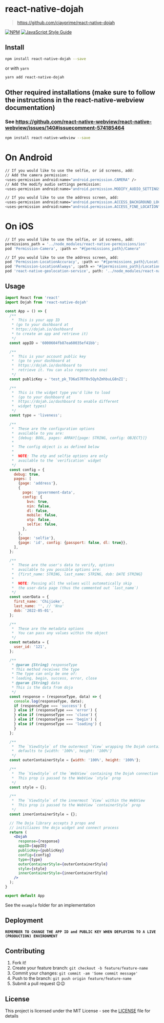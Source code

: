 # react-native-dojah

> https://github.com/cjayprime/react-native-dojah

[![NPM](https://img.shields.io/npm/v/react-native-dojah.svg)](https://www.npmjs.com/package/react-native-dojah) [![JavaScript Style Guide](https://img.shields.io/badge/code_style-standard-brightgreen.svg)](https://standardjs.com)


## Install

```sh
npm install react-native-dojah --save
```

or with `yarn`

```sh
yarn add react-native-dojah
```

## Other required installations (make sure to follow the instructions in the react-native-webview documentation)
### See https://github.com/react-native-webview/react-native-webview/issues/140#issuecomment-574185464
```sh
npm install react-native-webview --save
```

# On Android
```sh
// If you would like to use the selfie, or id screens, add:
// Add the camera permission: 
<uses-permission android:name="android.permission.CAMERA" />
// Add the modify audio settings permission:
<uses-permission android:name="android.permission.MODIFY_AUDIO_SETTINGS" />

// If you would like to use the address screen, add:
<uses-permission android:name="android.permission.ACCESS_BACKGROUND_LOCATION" />
<uses-permission android:name="android.permission.ACCESS_FINE_LOCATION" />
```

# On iOS
```sh
// If you would like to use the selfie, or id screens, add:
permissions_path = '../node_modules/react-native-permissions/ios'
pod 'Permission-Camera', :path => "#{permissions_path}/Camera"

// If you would like to use the address screen, add:
pod 'Permission-LocationAccuracy', :path => "#{permissions_path}/LocationAccuracy"
pod 'Permission-LocationAlways', :path => "#{permissions_path}/LocationAlways"
pod 'react-native-geolocation-service', path: '../node_modules/react-native-geolocation-service'
```


## Usage

```jsx
import React from 'react'
import Dojah from 'react-native-dojah'

const App = () => {
  /**
   *  This is your app ID
   * (go to your dashboard at
   * https://dojah.io/dashboard
   * to create an app and retrieve it)
   */
  const appID = '6000604fb87ea60035ef41bb';

  /**
   *  This is your account public key
   *  (go to your dashboard at
   *  https://dojah.io/dashboard to
   *  retrieve it. You can also regenerate one)
   */
  const publicKey = 'test_pk_TO6a57RT0v5QyhZmhbuLG8nZI';

  /**
   *  This is the widget type you'd like to load
   *  (go to your dashboard at
   *  https://dojah.io/dashboard to enable different
   *  widget types)
   */
  const type = 'liveness';

  /**
   *  These are the configuration options
   *  available to you are:
   *  {debug: BOOL, pages: ARRAY[{page: STRING, config: OBJECT}]}
   *
   *  The config object is as defined below
   *
   *  NOTE: The otp and selfie options are only
   *  available to the `verification` widget
   */
  const config = {
    debug: true,
    pages: [
      {page: 'address'},
      {
        page: 'government-data',
        config: {
          bvn: true,
          nin: false,
          dl: false,
          mobile: false,
          otp: false,
          selfie: false,
        },
      },
      {page: 'selfie'},
      {page: 'id', config: {passport: false, dl: true}},
    ],
  };

  /**
   *  These are the user's data to verify, options
   *  available to you possible options are:
   *  {first_name: STRING, last_name: STRING, dob: DATE STRING}
   *
   *  NOTE: Passing all the values will automatically skip
   *  the user-data page (thus the commented out `last_name`)
   */
  const userData = {
    first_name: 'Chijioke',
    last_name: '', // 'Nna'
    dob: '2022-05-01',
  };

  /**
   *  These are the metadata options
   *  You can pass any values within the object
   */
  const metadata = {
    user_id: '121',
  };

  /**
   * @param {String} responseType
   * This method receives the type
   * The type can only be one of:
   * loading, begin, success, error, close
   * @param {String} data
   * This is the data from doja
   */
  const response = (responseType, data) => {
    console.log(responseType, data);
    if (responseType === 'success') {
    } else if (responseType === 'error') {
    } else if (responseType === 'close') {
    } else if (responseType === 'begin') {
    } else if (responseType === 'loading') {
    }
  };

  /**
   *  The `ViewStyle` of the outermost `View` wrapping the Dojah container
   *  defaults to {width: '100%', height: '100%'}
   */
  const outerContainerStyle = {width: '100%', height: '100%'};

  /**
   *  The `ViewStyle` of the `WebView` containing the Dojah connection
   *  This prop is passed to the WebView `style` prop
   */
  const style = {};

  /**
   *  The `ViewStyle` of the innermost `View` within the WebView
   *  This prop is passed to the WebView `containerStyle` prop
   */
  const innerContainerStyle = {};

  // The Doja library accepts 3 props and
  // initiliazes the doja widget and connect process
  return (
    <Dojah
      response={response}
      appID={appID}
      publicKey={publicKey}
      config={config}
      type={type}
      outerContainerStyle={outerContainerStyle}
      style={style}
      innerContainerStyle={innerContainerStyle}
    />
  );
}

export default App

```

See the `example` folder for an implementation

## Deployment

**`REMEMBER TO CHANGE THE APP ID and PUBLIC KEY WHEN DEPLOYING TO A LIVE (PRODUCTION) ENVIRONMENT`**

## Contributing

1. Fork it!
2. Create your feature branch: `git checkout -b feature/feature-name`
3. Commit your changes: `git commit -am 'Some commit message'`
4. Push to the branch: `git push origin feature/feature-name`
5. Submit a pull request 😉😉

## License

This project is licensed under the MIT License - see the [LICENSE](LICENSE) file for details

